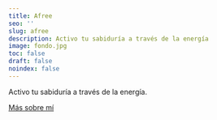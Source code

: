 ```yaml
---
title: Afree
seo: ''
slug: afree
description: Activo tu sabiduría a través de la energía
image: fondo.jpg
toc: false
draft: false
noindex: false
---
```

Activo tu sabiduría a través de la energía.

[Más sobre mí](/#sobre-mi)